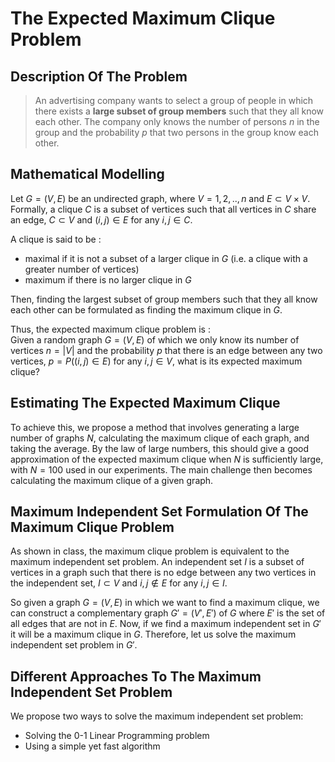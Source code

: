# The Expected Maximum Clique Problem

## Description Of The Problem

> An advertising company wants to select a group of people in which there exists a **large subset of group members** such that they all know each other. The company only knows the number of persons $n$ in the group and the probability $p$ that two persons in the group know each other.

## Mathematical Modelling

Let $G=(V,E)$ be an undirected graph, where $V=1, 2,..,n$ and $E⊂V×V$. Formally, a clique $C$ is a subset of vertices such that all vertices in $C$ share an edge, $C⊂V$ and $(i,j)∈E$ for any $i,j∈C$.

A clique is said to be :
*   maximal if it is not a subset of a larger clique in $G$ (i.e. a clique with a greater number of vertices)
*   maximum if there is no larger clique in $G$

Then, finding the largest subset of group members such that they all know each other can be formulated as finding the maximum clique in $G$.

Thus, the expected maximum clique problem is : <br />
Given a random graph $G=(V,E)$ of which we only know its number of vertices $n=|V|$ and the probability $p$ that there is an edge between any two vertices, $p=P((i,j)∈E)$ for any $i,j∈V$, what is its expected maximum clique?

## Estimating The Expected Maximum Clique

To achieve this, we propose a method that involves generating a large number of graphs $N$, calculating the maximum clique of each graph, and taking the average. By the law of large numbers, this should give a good approximation of the expected maximum clique when $N$ is sufficiently large, with $N=100$ used in our experiments. The main challenge then becomes calculating the maximum clique of a given graph.

## Maximum Independent Set Formulation Of The Maximum Clique Problem

As shown in class, the maximum clique problem is equivalent to the maximum independent set problem. An independent set $I$ is a subset of vertices in a graph such that there is no edge between any two vertices in the independent set, $I⊂V$ and $i,j∉E$ for any $i,j∈I$. 

So given a graph $G=(V,E)$ in which we want to find a maximum clique, we can construct a complementary graph $G′=(V',E')$ of $G$ where $E'$ is the set of all edges that are not in $E$. Now, if we find a maximum independent set in $G′$ it will be a maximum clique in $G$. Therefore, let us solve the maximum independent set problem in $G'$.

## Different Approaches To The Maximum Independent Set Problem

We propose two ways to solve the maximum independent set problem:
* Solving the 0-1 Linear Programming problem
* Using a simple yet fast algorithm
